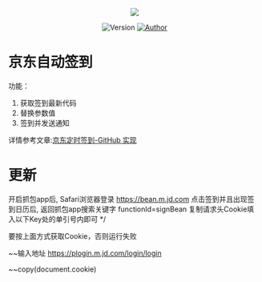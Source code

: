 <p align="center">
    <img src="https://cdn.jsdelivr.net/gh/ruicky/ruicky.github.io/2020/06/05/jd-sign/0.png">
</p>

<p align="center">
    <img alt="Version" src="https://img.shields.io/badge/release-0.0.1-blue"/>
    <a href="https://github.com/ruicky">
        <img alt="Author" src="https://img.shields.io/badge/author-ruicky-blueviolet"/>
    </a>
</p>

# 京东自动签到
功能：
1. 获取签到最新代码
2. 替换参数值
3. 签到并发送通知

详情参考文章:[京东定时签到-GitHub 实现](https://ruicky.me/2020/06/05/jd-sign/)


# 更新
开启抓包app后, Safari浏览器登录 https://bean.m.jd.com 点击签到并且出现签到日历后, 返回抓包app搜索关键字 functionId=signBean 复制请求头Cookie填入以下Key处的单引号内即可 */

要按上面方式获取Cookie，否则运行失败

~~输入地址 https://plogin.m.jd.com/login/login

~~copy(document.cookie)


